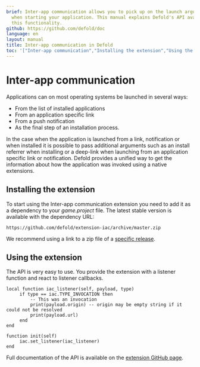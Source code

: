 ```yaml
---
brief: Inter-app communication allows you to pick up on the launch arguments used
  when starting your application. This manual explains Defold's API available for
  this functionality.
github: https://github.com/defold/doc
language: en
layout: manual
title: Inter-app communication in Defold
toc: '["Inter-app communication","Installing the extension","Using the extension"]'
---
```


# Inter-app communication

Applications can on most operating systems be launched in several ways:

* From the list of installed applications
* From an application specific link
* From a push notification
* As the final step of an installation process.

In the case when the application is launched from a link, notification or when installed it is possible to pass additional arguments such as an install referrer when installing or a deep-link when launching from an application specific link or notification. Defold provides a unified way to get the information about how the application was invoked using a native extensions.

## Installing the extension

To start using the Inter-app communication extension you need to add it as a dependency to your *game.project* file. The latest stable version is available with the dependency URL:
```
https://github.com/defold/extension-iac/archive/master.zip
```

We recommend using a link to a zip file of a [specific release](https://github.com/defold/extension-iac/releases).

## Using the extension

The API is very easy to use. You provide the extension with a listener function and react to listener callbacks.

```
local function iac_listener(self, payload, type)
     if type == iac.TYPE_INVOCATION then
         -- This was an invocation
         print(payload.origin) -- origin may be empty string if it could not be resolved
         print(payload.url)
     end
end

function init(self)
     iac.set_listener(iac_listener)
end
```

Full documentation of the API is available on the [extension GitHub page](https://defold.github.io/extension-iac/).